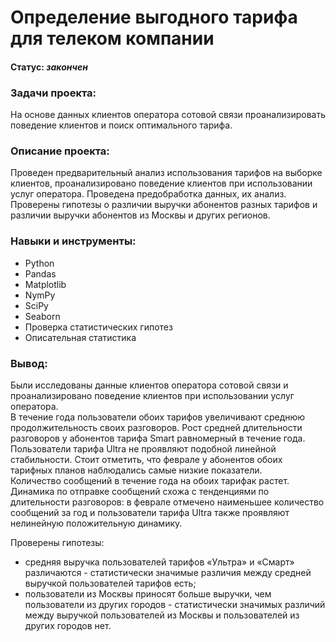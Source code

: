 
# Определение выгодного тарифа для телеком компании
    
#### Статус: *закончен*    
    
### Задачи проекта:    
На основе данных клиентов оператора сотовой связи проанализировать поведение клиентов и поиск оптимального тарифа.
        
### Описание проекта:     
Проведен предварительный анализ использования тарифов на выборке клиентов, проанализировано поведение клиентов при использовании услуг оператора. Проведена предобработка данных, их анализ. Проверены гипотезы о различии выручки абонентов разных тарифов и различии выручки абонентов из Москвы и других регионов. 

### Навыки и инструменты:     
- Python
- Pandas
- Matplotlib
- NymPy
- SciPy
- Seaborn
- Проверка статистических гипотез
- Описательная статистика
    
### Вывод:    
Были исследованы данные клиентов оператора сотовой связи и проанализировано поведение клиентов при использовании услуг оператора.    
В течение года пользователи обоих тарифов увеличивают среднюю продолжительность своих разговоров. Рост средней длительности разговоров у абонентов тарифа Smart равномерный в течение года. Пользователи тарифа Ultra не проявляют подобной линейной стабильности. Стоит отметить, что феврале у абонентов обоих тарифных планов наблюдались самые низкие показатели.    
Количество сообщений в течение года на обоих тарифак растет. Динамика по отправке сообщений схожа с тенденциями по длительности разговоров: в феврале отмечено наименьшее количество сообщений за год и пользователи тарифа Ultra также проявляют нелинейную положительную динамику.    
    
Проверены гипотезы:
- средняя выручка пользователей тарифов «Ультра» и «Смарт» различаются - статистически значимые различия между средней выручкой пользователей тарифов есть;
- пользователи из Москвы приносят больше выручки, чем пользователи из других городов - статистически значимых различий между выручкой пользователей из Москвы и пользователей из других городов нет.
